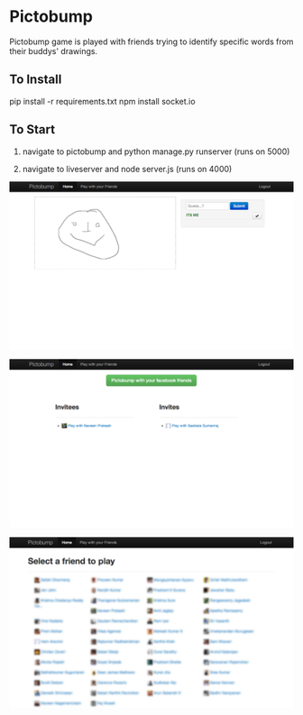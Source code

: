 # Pictobump

Pictobump game is played with friends trying to identify specific words from their buddys' drawings.

## To Install
pip install -r requirements.txt
npm install socket.io


## To Start
1.  navigate to pictobump and 
        python manage.py runserver (runs on 5000)

2. navigate to liveserver and 
        node server.js (runs on 4000)


![](https://github.com/sraj/pictobump/blob/master/assets/img/draw.png)

![](https://github.com/sraj/pictobump/blob/master/assets/img/home.png)

![](https://github.com/sraj/pictobump/blob/master/assets/img/invite.png)

